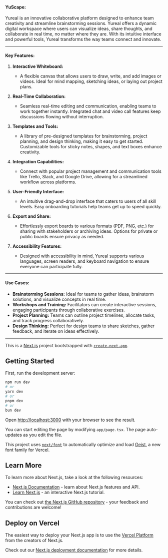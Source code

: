 #### YuScape:
Yureal is an innovative collaborative platform designed to enhance team creativity and streamline brainstorming sessions. Yureal offers a dynamic digital workspace where users can visualize ideas, share thoughts, and collaborate in real time, no matter where they are. With its intuitive interface and powerful tools, Yureal transforms the way teams connect and innovate.

---

#### Key Features:

1. **Interactive Whiteboard:**
   - A flexible canvas that allows users to draw, write, and add images or videos. Ideal for mind mapping, sketching ideas, or laying out project plans.

2. **Real-Time Collaboration:**
   - Seamless real-time editing and communication, enabling teams to work together instantly. Integrated chat and video call features keep discussions flowing without interruption.

3. **Templates and Tools:**
   - A library of pre-designed templates for brainstorming, project planning, and design thinking, making it easy to get started. Customizable tools for sticky notes, shapes, and text boxes enhance creativity.

4. **Integration Capabilities:**
   - Connect with popular project management and communication tools like Trello, Slack, and Google Drive, allowing for a streamlined workflow across platforms.

5. **User-Friendly Interface:**
   - An intuitive drag-and-drop interface that caters to users of all skill levels. Easy onboarding tutorials help teams get up to speed quickly.

6. **Export and Share:**
   - Effortlessly export boards to various formats (PDF, PNG, etc.) for sharing with stakeholders or archiving ideas. Options for private or public boards ensure privacy as needed.

7. **Accessibility Features:**
   - Designed with accessibility in mind, Yureal supports various languages, screen readers, and keyboard navigation to ensure everyone can participate fully.

---

#### Use Cases:
- **Brainstorming Sessions:** Ideal for teams to gather ideas, brainstorm solutions, and visualize concepts in real time.
- **Workshops and Training:** Facilitators can create interactive sessions, engaging participants through collaborative exercises.
- **Project Planning:** Teams can outline project timelines, allocate tasks, and track progress collaboratively.
- **Design Thinking:** Perfect for design teams to share sketches, gather feedback, and iterate on ideas effectively.

---




This is a [Next.js](https://nextjs.org) project bootstrapped with [`create-next-app`](https://nextjs.org/docs/app/api-reference/cli/create-next-app).

## Getting Started

First, run the development server:

```bash
npm run dev
# or
yarn dev
# or
pnpm dev
# or
bun dev
```

Open [http://localhost:3000](http://localhost:3000) with your browser to see the result.

You can start editing the page by modifying `app/page.tsx`. The page auto-updates as you edit the file.

This project uses [`next/font`](https://nextjs.org/docs/app/building-your-application/optimizing/fonts) to automatically optimize and load [Geist](https://vercel.com/font), a new font family for Vercel.

## Learn More

To learn more about Next.js, take a look at the following resources:

- [Next.js Documentation](https://nextjs.org/docs) - learn about Next.js features and API.
- [Learn Next.js](https://nextjs.org/learn) - an interactive Next.js tutorial.

You can check out [the Next.js GitHub repository](https://github.com/vercel/next.js) - your feedback and contributions are welcome!

## Deploy on Vercel

The easiest way to deploy your Next.js app is to use the [Vercel Platform](https://vercel.com/new?utm_medium=default-template&filter=next.js&utm_source=create-next-app&utm_campaign=create-next-app-readme) from the creators of Next.js.

Check out our [Next.js deployment documentation](https://nextjs.org/docs/app/building-your-application/deploying) for more details.
